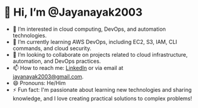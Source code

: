 # 👋 Hi, I’m @Jayanayak2003

- 👀 I’m interested in cloud computing, DevOps, and automation technologies.
- 🌱 I’m currently learning AWS DevOps, including EC2, S3, IAM, CLI commands, and cloud security.
- 💞️ I’m looking to collaborate on projects related to cloud infrastructure, automation, and DevOps practices.
- 📫 How to reach me: [LinkedIn](https://www.linkedin.com/in/jaya-nayak-438397258) or via email at jayanayak2003@gmail.com.
- 😄 Pronouns: He/Him
- ⚡ Fun fact: I'm passionate about learning new technologies and sharing knowledge, and I love creating practical solutions to complex problems!

<!---
Jayanayak2003/Jayanayak2003 is a ✨ special ✨ repository because its `README.md` (this file) appears on your GitHub profile.
You can click the Preview link to take a look at your changes.
--->

